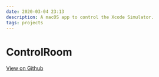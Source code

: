 ```yaml
---
date: 2020-03-04 23:13
description: A macOS app to control the Xcode Simulator.
tags: projects
---
```


# ControlRoom

[View on Github](https://github.com/ZMcGuckin/ControlRoom)
